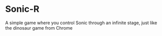 # Sonic-R
A simple game where you control Sonic through an infinite stage, just like the dinosaur game from Chrome
